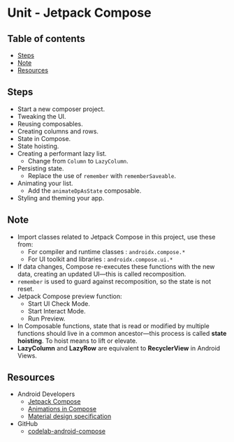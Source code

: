 <!-- omit in toc -->
# Unit - Jetpack Compose

<!-- omit in toc -->
## Table of contents

- [Steps](#steps)
- [Note](#note)
- [Resources](#resources)

## Steps

- Start a new composer project.
- Tweaking the UI.
- Reusing composables.
- Creating columns and rows.
- State in Compose.
- State hoisting.
- Creating a performant lazy list.
  - Change from `Column` to `LazyColumn`.  
- Persisting state.
  - Replace the use of `remember` with `rememberSaveable`.
- Animating your list.
  - Add the `animateDpAsState` composable.
- Styling and theming your app.

## Note

- Import classes related to Jetpack Compose in this project, use these from:
  - For compiler and runtime classes : `androidx.compose.*`
  - For UI toolkit and libraries : `androidx.compose.ui.*`
- If data changes, Compose re-executes these functions with the new data,
  creating an updated UI—this is called recomposition.
- `remember` is used to guard against recomposition, so the state is not reset.
- Jetpack Compose preview function:
  - Start UI Check Mode.
  - Start Interact Mode.
  - Run Preview.
- In Composable functions, state that is read or modified by multiple functions
  should live in a common ancestor—this process is called **state hoisting**. To
  hoist means to lift or elevate.
- **LazyColumn** and **LazyRow** are equivalent to **RecyclerView** in Android Views.

## Resources

- Android Developers
  - [Jetpack Compose](https://developer.android.com/courses/pathways/compose)
  - [Animations in Compose](https://developer.android.com/develop/ui/compose/animation/introduction)
  - [Material design specification](https://m3.material.io/)
- GitHub
  - [codelab-android-compose](https://github.com/android/codelab-android-compose)
